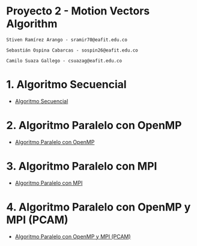 # Proyecto 2 - Motion Vectors Algorithm


    Stiven Ramírez Arango - sramir70@eafit.edu.co
    
    Sebastián Ospina Cabarcas - sospin26@eafit.edu.co
    
    Camilo Suaza Gallego - csuazag@eafit.edu.co

# 1. Algoritmo Secuencial

* [Algoritmo Secuencial](algoritmo-secuencial.md)

# 2. Algoritmo Paralelo con OpenMP

* [Algoritmo Paralelo con OpenMP](algoritmo-paralelo-openmp.md)

# 3. Algoritmo Paralelo con MPI

* [Algoritmo Paralelo con MPI](algoritmo-paralelo-mpi.md)

# 4. Algoritmo Paralelo con OpenMP y MPI (PCAM)

* [Algoritmo Paralelo con OpenMP y MPI (PCAM)](algoritmo-paralelo-openmp-mpi.md)
